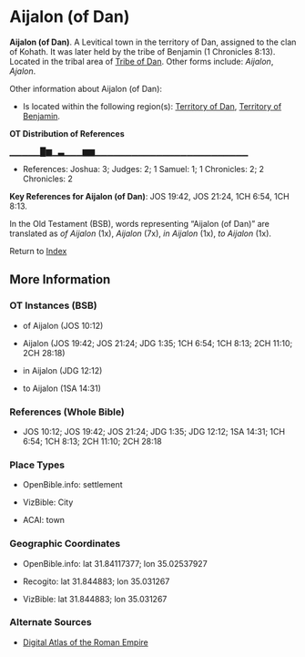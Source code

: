 # Aijalon (of Dan)
**Aijalon (of Dan)**. 
A Levitical town in the territory of Dan, assigned to the clan of Kohath. It was later held by the tribe of Benjamin (1 Chronicles 8:13). 
Located in the tribal area of [Tribe of Dan](../../../groups/md/acai/Dan.md). 
Other forms include: 
*Aijalon*, *Ajalon*. 




Other information about Aijalon (of Dan):


* Is located within the following region(s): 
[Territory of Dan](TerritoryOfDan.md), [Territory of Benjamin](TerritoryOfBenjamin.md). 


**OT Distribution of References**

▁▁▁▁▁█▆▁▃▁▁▁▆▆▁▁▁▁▁▁▁▁▁▁▁▁▁▁▁▁▁▁▁▁▁▁▁▁▁
* References: Joshua: 3; Judges: 2; 1 Samuel: 1; 1 Chronicles: 2; 2 Chronicles: 2



**Key References for Aijalon (of Dan)**: 
JOS 19:42, JOS 21:24, 1CH 6:54, 1CH 8:13. 


In the Old Testament (BSB), words representing “Aijalon (of Dan)” are translated as 
*of Aijalon* (1x), *Aijalon* (7x), *in Aijalon* (1x), *to Aijalon* (1x). 




Return to [Index](00-Index.md)

## More Information

### OT Instances (BSB)

* of Aijalon (JOS 10:12)

* Aijalon (JOS 19:42; JOS 21:24; JDG 1:35; 1CH 6:54; 1CH 8:13; 2CH 11:10; 2CH 28:18)

* in Aijalon (JDG 12:12)

* to Aijalon (1SA 14:31)



### References (Whole Bible)

* JOS 10:12; JOS 19:42; JOS 21:24; JDG 1:35; JDG 12:12; 1SA 14:31; 1CH 6:54; 1CH 8:13; 2CH 11:10; 2CH 28:18


### Place Types

* OpenBible.info: settlement

* VizBible: City

* ACAI: town



### Geographic Coordinates

* OpenBible.info: lat 31.84117377; lon 35.02537927

* Recogito: lat 31.844883; lon 35.031267

* VizBible: lat 31.844883; lon 35.031267



### Alternate Sources

* [Digital Atlas of the Roman Empire](https://imperium.ahlfeldt.se/places/28317)



